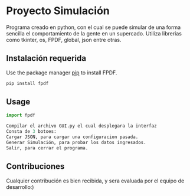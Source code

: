 # Proyecto Simulación

Programa creado en python, con el cual se puede simular de una forma sencilla el comportamiento de la gente en un supercado.
Utiliza librerias como tkinter, os, FPDF, global, json entre otras.

## Instalación requerida

Use the package manager [pip](https://pypi.org/project/fpdf/) to install FPDF.

```bash
pip install fpdf
```

## Usage

```python
import fpdf

Compilar el archivo GUI.py el cual desplegara la interfaz
Consta de 3 botoes:
Cargar JSON, para cargar una configuracion pasada.
Generar Simulación, para probar los datos ingresados.
Salir, para cerrar el programa.
```

## Contribuciones
Cualquier contribución es bien recibida, y sera evaluada por el equipo de desarrollo:) 


